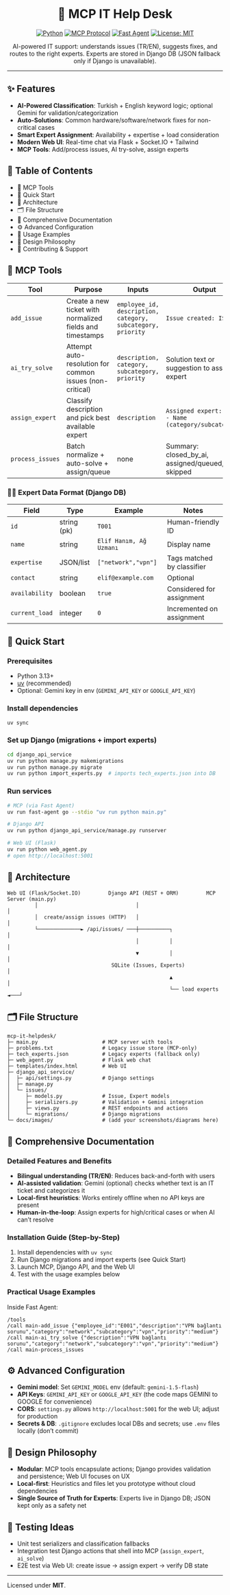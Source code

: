 <div align="center">

# 🤖 MCP IT Help Desk

[![Python](https://img.shields.io/badge/Python-3.13+-3776AB?logo=python&logoColor=white)](https://www.python.org/)
[![MCP Protocol](https://img.shields.io/badge/MCP-Server-5C6BC0)](https://github.com/modelcontextprotocol)
[![Fast Agent](https://img.shields.io/badge/Fast%20Agent-Compatible-00BFA5)](https://github.com/evalstate/fast-agent)
[![License: MIT](https://img.shields.io/badge/License-MIT-yellow.svg)](LICENSE)

AI-powered IT support: understands issues (TR/EN), suggests fixes, and routes to the right experts. Experts are stored in Django DB (JSON fallback only if Django is unavailable).

</div>

---

## ✨ Features
- **AI-Powered Classification**: Turkish + English keyword logic; optional Gemini for validation/categorization
- **Auto-Solutions**: Common hardware/software/network fixes for non-critical cases
- **Smart Expert Assignment**: Availability + expertise + load consideration
- **Modern Web UI**: Real-time chat via Flask + Socket.IO + Tailwind
- **MCP Tools**: Add/process issues, AI try-solve, assign experts

## 🧭 Table of Contents
- 🔧 MCP Tools
- 🚀 Quick Start
- 🧱 Architecture
- 🗂️ File Structure
- 📖 Comprehensive Documentation
- ⚙️ Advanced Configuration
- 🧪 Usage Examples
- 🧠 Design Philosophy
- 🤝 Contributing & Support

## 🔧 MCP Tools

| Tool | Purpose | Inputs | Output |
|---|---|---|---|
| `add_issue` | Create a new ticket with normalized fields and timestamps | `employee_id, description, category, subcategory, priority` | `Issue created: ISSnnn` |
| `ai_try_solve` | Attempt auto-resolution for common issues (non-critical) | `description, category, subcategory, priority` | Solution text or suggestion to assign expert |
| `assign_expert` | Classify description and pick best available expert | `description` | `Assigned expert: T00x - Name (category/subcategory)` |
| `process_issues` | Batch normalize + auto-solve + assign/queue | none | Summary: closed_by_ai, assigned/queued, skipped |

### 👩‍💻 Expert Data Format (Django DB)

| Field | Type | Example | Notes |
|---|---|---|---|
| `id` | string (pk) | `T001` | Human-friendly ID |
| `name` | string | `Elif Hanım, Ağ Uzmanı` | Display name |
| `expertise` | JSON/list | `["network","vpn"]` | Tags matched by classifier |
| `contact` | string | `elif@example.com` | Optional |
| `availability` | boolean | `true` | Considered for assignment |
| `current_load` | integer | `0` | Incremented on assignment |

## 🚀 Quick Start

### Prerequisites
- Python 3.13+
- [uv](https://docs.astral.sh/uv/) (recommended)
- Optional: Gemini key in env (`GEMINI_API_KEY` or `GOOGLE_API_KEY`)

### Install dependencies
```bash
uv sync
```

### Set up Django (migrations + import experts)
```bash
cd django_api_service
uv run python manage.py makemigrations
uv run python manage.py migrate
uv run python import_experts.py  # imports tech_experts.json into DB
```

### Run services
```bash
# MCP (via Fast Agent)
uv run fast-agent go --stdio "uv run python main.py"

# Django API
uv run python django_api_service/manage.py runserver

# Web UI (Flask)
uv run python web_agent.py
# open http://localhost:5001
```

## 🧱 Architecture

```
Web UI (Flask/Socket.IO)         Django API (REST + ORM)         MCP Server (main.py)
         │                                │                               │
         │  create/assign issues (HTTP)   │                               │
         └──────────────► /api/issues/ ───┼──────────┐                    │
                                          │          │                    │
                                          ▼          │                    │
                                  SQLite (Issues, Experts)                │
                                                     ▲                    │
                                                     └── load experts ◄───┘
```

## 🗂️ File Structure

```
mcp-it-helpdesk/
├─ main.py                     # MCP server with tools
├─ problems.txt                # Legacy issue store (MCP-only)
├─ tech_experts.json           # Legacy experts (fallback only)
├─ web_agent.py                # Flask web chat
├─ templates/index.html        # Web UI
├─ django_api_service/
│  ├─ api/settings.py          # Django settings
│  ├─ manage.py
│  └─ issues/
│     ├─ models.py             # Issue, Expert models
│     ├─ serializers.py        # Validation + Gemini integration
│     ├─ views.py              # REST endpoints and actions
│     └─ migrations/           # Django migrations
└─ docs/images/                # (add your screenshots/diagrams here)
```

## 📖 Comprehensive Documentation

### Detailed Features and Benefits
- **Bilingual understanding (TR/EN)**: Reduces back-and-forth with users
- **AI-assisted validation**: Gemini (optional) checks whether text is an IT ticket and categorizes it
- **Local-first heuristics**: Works entirely offline when no API keys are present
- **Human-in-the-loop**: Assign experts for high/critical cases or when AI can’t resolve

### Installation Guide (Step-by-Step)
1. Install dependencies with `uv sync`
2. Run Django migrations and import experts (see Quick Start)
3. Launch MCP, Django API, and the Web UI
4. Test with the usage examples below

### Practical Usage Examples
Inside Fast Agent:
```
/tools
/call main-add_issue {"employee_id":"E001","description":"VPN bağlantı sorunu","category":"network","subcategory":"vpn","priority":"medium"}
/call main-ai_try_solve {"description":"VPN bağlantı sorunu","category":"network","subcategory":"vpn","priority":"medium"}
/call main-process_issues
```

## ⚙️ Advanced Configuration
- **Gemini model**: Set `GEMINI_MODEL` env (default: `gemini-1.5-flash`)
- **API Keys**: `GEMINI_API_KEY` or `GOOGLE_API_KEY` (the code maps GEMINI to GOOGLE for convenience)
- **CORS**: `settings.py` allows `http://localhost:5001` for the web UI; adjust for production
- **Secrets & DB**: `.gitignore` excludes local DBs and secrets; use `.env` files locally (don’t commit)

## 🧠 Design Philosophy
- **Modular**: MCP tools encapsulate actions; Django provides validation and persistence; Web UI focuses on UX
- **Local-first**: Heuristics and files let you prototype without cloud dependencies
- **Single Source of Truth for Experts**: Experts live in Django DB; JSON kept only as a safety net

## 🧪 Testing Ideas
- Unit test serializers and classification fallbacks
- Integration test Django actions that shell into MCP (`assign_expert`, `ai_solve`)
- E2E test via Web UI: create issue → assign expert → verify DB state

---

Licensed under **MIT**.

